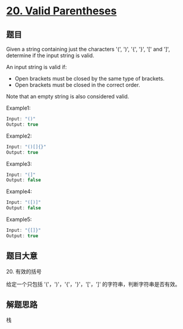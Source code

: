 # [20. Valid Parentheses](https://leetcode.com/problems/valid-parentheses/)

## 题目

Given a string containing just the characters '(', ')', '{', '}', '[' and ']', determine if the input string is valid.

An input string is valid if:

* Open brackets must be closed by the same type of brackets.
* Open brackets must be closed in the correct order.

Note that an empty string is also considered valid.

Example1:

```c
Input: "()"
Output: true
```

Example2:

```c
Input: "()[]{}"
Output: true
```

Example3:

```c
Input: "(]"
Output: false
```

Example4:

```c
Input: "([)]"
Output: false
```

Example5:

```c
Input: "{[]}"
Output: true
```

## 题目大意

20\. 有效的括号

给定一个只包括 '('，')'，'{'，'}'，'['，']' 的字符串，判断字符串是否有效。

## 解题思路

栈
